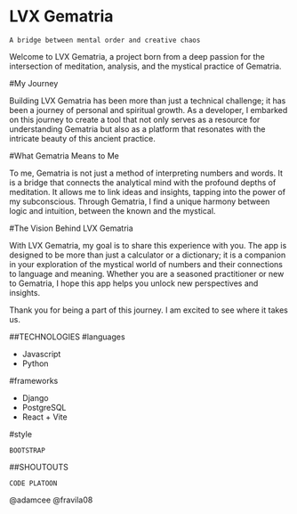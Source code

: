 # LVX Gematria
`A bridge between mental order and creative chaos`

Welcome to LVX Gematria, a project born from a deep passion for the intersection of meditation, analysis, and the mystical practice of Gematria.

#My Journey

Building LVX Gematria has been more than just a technical challenge; it has been a journey of personal and spiritual growth. As a developer, I embarked on this journey to create a tool that not only serves as a resource for understanding Gematria but also as a platform that resonates with the intricate beauty of this ancient practice.

#What Gematria Means to Me

To me, Gematria is not just a method of interpreting numbers and words. It is a bridge that connects the analytical mind with the profound depths of meditation. It allows me to link ideas and insights, tapping into the power of my subconscious. Through Gematria, I find a unique harmony between logic and intuition, between the known and the mystical.

#The Vision Behind LVX Gematria

With LVX Gematria, my goal is to share this experience with you. The app is designed to be more than just a calculator or a dictionary; it is a companion in your exploration of the mystical world of numbers and their connections to language and meaning. Whether you are a seasoned practitioner or new to Gematria, I hope this app helps you unlock new perspectives and insights.

Thank you for being a part of this journey. I am excited to see where it takes us.

##TECHNOLOGIES
#languages
<ul>
  <li>
    Javascript
  </li>
  <li>
    Python
  </li>
</ul>
#frameworks
<ul>
  <li>
  Django
  </li>
  <li>
    PostgreSQL
  <li>
    React + Vite
  </li>
</ul>

#style

`BOOTSTRAP`

##SHOUTOUTS

`CODE PLATOON`

@adamcee
@fravila08
